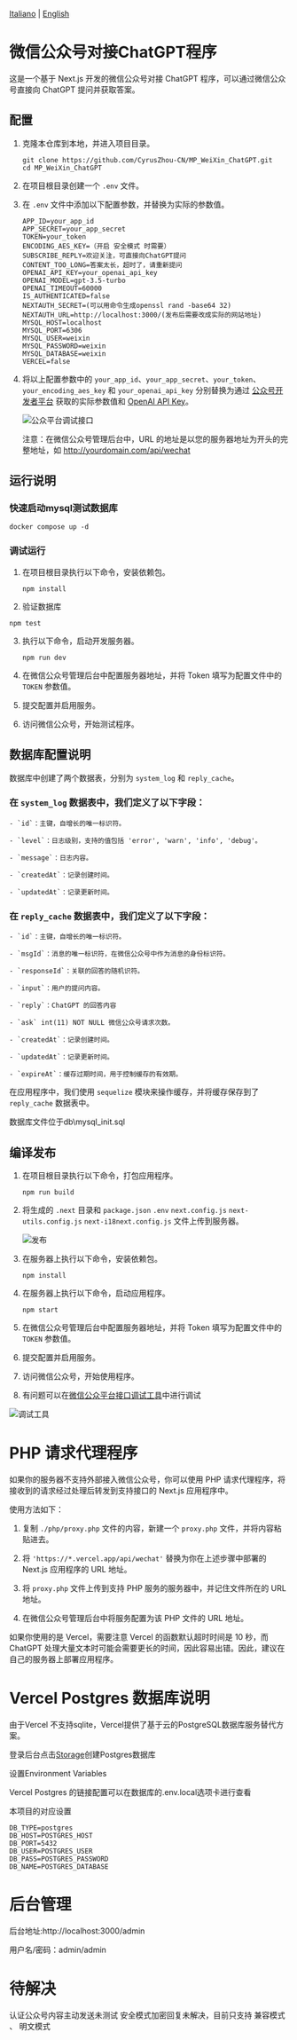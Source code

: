 [Italiano](README.IT.md) | [English](README.EN.md)

# 微信公众号对接ChatGPT程序

这是一个基于 Next.js 开发的微信公众号对接 ChatGPT 程序，可以通过微信公众号直接向 ChatGPT 提问并获取答案。

## 配置
1. 克隆本仓库到本地，并进入项目目录。

   ```
   git clone https://github.com/CyrusZhou-CN/MP_WeiXin_ChatGPT.git
   cd MP_WeiXin_ChatGPT
   ```

2. 在项目根目录创建一个 `.env` 文件。

3. 在 `.env` 文件中添加以下配置参数，并替换为实际的参数值。

   ```
   APP_ID=your_app_id
   APP_SECRET=your_app_secret
   TOKEN=your_token
   ENCODING_AES_KEY=（开启 安全模式 时需要）
   SUBSCRIBE_REPLY=欢迎关注，可直接向ChatGPT提问
   CONTENT_TOO_LONG=答案太长，超时了，请重新提问
   OPENAI_API_KEY=your_openai_api_key
   OPENAI_MODEL=gpt-3.5-turbo
   OPENAI_TIMEOUT=60000
   IS_AUTHENTICATED=false
   NEXTAUTH_SECRET=(可以用命令生成openssl rand -base64 32)
   NEXTAUTH_URL=http://localhost:3000/(发布后需要改成实际的网站地址)
   MYSQL_HOST=localhost
   MYSQL_PORT=6306
   MYSQL_USER=weixin
   MYSQL_PASSWORD=weixin
   MYSQL_DATABASE=weixin
   VERCEL=false
   ```

4. 将以上配置参数中的 `your_app_id`、`your_app_secret`、`your_token`、`your_encoding_aes_key` 和 `your_openai_api_key` 分别替换为通过 [公众号开发者平台](https://mp.weixin.qq.com/debug/cgi-bin/sandbox?t=sandbox/login) 获取的实际参数值和 [OpenAI API Key](https://platform.openai.com/account/api-keys)。

   ![公众平台调试接口](./public/images/weixin.jpg)

   注意：在微信公众号管理后台中，URL 的地址是以您的服务器地址为开头的完整地址，如 http://yourdomain.com/api/wechat

## 运行说明
### 快速启动mysql测试数据库
```
docker compose up -d 
```
### 调试运行
1. 在项目根目录执行以下命令，安装依赖包。

   ```
   npm install
   ```
2. 验证数据库
```
npm test  
```
3. 执行以下命令，启动开发服务器。

   ```
   npm run dev
   ```

4. 在微信公众号管理后台中配置服务器地址，并将 Token 填写为配置文件中的 `TOKEN` 参数值。

5. 提交配置并启用服务。

6. 访问微信公众号，开始测试程序。

## 数据库配置说明
数据库中创建了两个数据表，分别为 `system_log` 和 `reply_cache`。

### 在 `system_log` 数据表中，我们定义了以下字段：
```
- `id`：主键，自增长的唯一标识符。

- `level`：日志级别，支持的值包括 'error', 'warn', 'info', 'debug'。

- `message`：日志内容。

- `createdAt`：记录创建时间。

- `updatedAt`：记录更新时间。
```

### 在 `reply_cache` 数据表中，我们定义了以下字段：
```
- `id`：主键，自增长的唯一标识符。

- `msgId`：消息的唯一标识符，在微信公众号中作为消息的身份标识符。

- `responseId`：关联的回答的随机识符。

- `input`：用户的提问内容。

- `reply`：ChatGPT 的回答内容

- `ask` int(11) NOT NULL 微信公众号请求次数。

- `createdAt`：记录创建时间。

- `updatedAt`：记录更新时间。

- `expireAt`：缓存过期时间，用于控制缓存的有效期。
```
在应用程序中，我们使用 `sequelize` 模块来操作缓存，并将缓存保存到了 `reply_cache` 数据表中。

数据库文件位于db\mysql_init.sql
## 编译发布
1. 在项目根目录执行以下命令，打包应用程序。

   ```
   npm run build
   ```

2. 将生成的 `.next` 目录和 `package.json` `.env` `next.config.js` `next-utils.config.js` `next-i18next.config.js` 文件上传到服务器。

   ![发布](./public/images/next.jpg)

3. 在服务器上执行以下命令，安装依赖包。

   ```
   npm install
   ```

4. 在服务器上执行以下命令，启动应用程序。

   ```
   npm start
   ```

5. 在微信公众号管理后台中配置服务器地址，并将 Token 填写为配置文件中的 `TOKEN` 参数值。

6. 提交配置并启用服务。

7. 访问微信公众号，开始使用程序。

8. 有问题可以在[微信公众平台接口调试工具](https://mp.weixin.qq.com/debug)中进行调试

![调试工具](./public/images/wechat_debug.jpg)

# PHP 请求代理程序
如果你的服务器不支持外部接入微信公众号，你可以使用 PHP 请求代理程序，将接收到的请求经过处理后转发到支持接口的 Next.js 应用程序中。

使用方法如下：

1. 复制 `./php/proxy.php` 文件的内容，新建一个 `proxy.php` 文件，并将内容粘贴进去。

2. 将 `'https://*.vercel.app/api/wechat'` 替换为你在上述步骤中部署的 Next.js 应用程序的 URL 地址。

3. 将 `proxy.php` 文件上传到支持 PHP 服务的服务器中，并记住文件所在的 URL 地址。

4. 在微信公众号管理后台中将服务配置为该 PHP 文件的 URL 地址。

如果你使用的是 Vercel，需要注意 Vercel 的函数默认超时时间是 10 秒，而 ChatGPT 处理大量文本时可能会需要更长的时间，因此容易出错。因此，建议在自己的服务器上部署应用程序。

# Vercel Postgres 数据库说明
由于Vercel 不支持sqlite，Vercel提供了基于云的PostgreSQL数据库服务替代方案。

登录后台点击[Storage](https://vercel.com/dashboard/stores)创建Postgres数据库

设置Environment Variables

Vercel Postgres 的链接配置可以在数据库的.env.local选项卡进行查看

本项目的对应设置
```
DB_TYPE=postgres
DB_HOST=POSTGRES_HOST
DB_PORT=5432
DB_USER=POSTGRES_USER
DB_PASS=POSTGRES_PASSWORD
DB_NAME=POSTGRES_DATABASE
```

# 后台管理
后台地址:http://localhost:3000/admin

用户名/密码：admin/admin
# 待解决
认证公众号内容主动发送未测试
安全模式加密回复未解决，目前只支持 兼容模式 、 明文模式